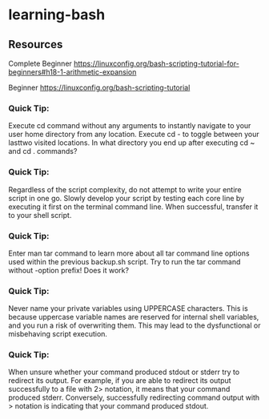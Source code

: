 # learning-bash

## Resources 
Complete Beginner https://linuxconfig.org/bash-scripting-tutorial-for-beginners#h18-1-arithmetic-expansion

Beginner https://linuxconfig.org/bash-scripting-tutorial

### Quick Tip:
Execute cd command without any arguments to instantly navigate to your user home directory from any location. Execute cd - to toggle between your lasttwo visited locations. In what directory you end up after executing cd ~ and cd . commands?

### Quick Tip:
Regardless of the script complexity, do not attempt to write your entire script in one go. Slowly develop your script by testing each core line by executing it first on the terminal command line. When successful, transfer it to your shell script.

### Quick Tip:
Enter man tar command to learn more about all tar command line options used within the previous backup.sh script. Try to run the tar command without -option prefix! Does it work?

### Quick Tip:
Never name your private variables using UPPERCASE characters. This is because uppercase variable names are reserved for internal shell variables, and you run a risk of overwriting them. This may lead to the dysfunctional or misbehaving script execution.

### Quick Tip:
When unsure whether your command produced stdout or stderr try to redirect its output. For example, if you are able to redirect its output successfully to a file with 2> notation, it means that your command produced stderr. Conversely, successfully redirecting command output with > notation is indicating that your command produced stdout.
